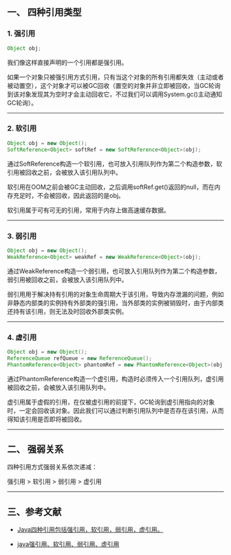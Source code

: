 ## 一、 四种引用类型

### 1. 强引用

```java
Object obj;
```
我们像这样直接声明的一个引用都是强引用。

如果一个对象只被强引用方式引用，只有当这个对象的所有引用都失效（主动或者被动置空），这个对象才可以被GC回收（置空的对象并非立即被回收，当GC轮询到该对象发现其为空时才会主动回收它，不过我们可以调用System.gc()主动通知GC轮询）。

---
### 2. 软引用

```java
Object obj = new Object();
SoftReference<Object> softRef = new SoftReference<Object>(obj);
```
通过SoftReference构造一个软引用，也可放入引用队列作为第二个构造参数，软引用被回收之前，会被放入该引用队列中。

软引用在OOM之前会被GC主动回收，之后调用softRef.get()返回的null，而在内存充足时，不会被回收，因此返回的是obj。

软引用属于可有可无的引用，常用于内存上做高速缓存数据。

---
### 3. 弱引用

```java
Object obj = new Object();
WeakReference<Object> weakRef = new WeakReference<Object>(obj);
```
通过WeakReference构造一个弱引用，也可放入引用队列作为第二个构造参数，弱引用被回收之前，会被放入该引用队列中。

弱引用用于解决持有引用的对象生命周期大于该引用，导致内存泄漏的问题，例如非静态内部类的实例持有外部类的强引用，当外部类的实例被销毁时，由于内部类还持有该引用，则无法及时回收外部类实例。

---
### 4. 虚引用

```java
Object obj = new Object();
ReferenceQueue refQueue = new ReferenceQueue();
PhantomReference<Object> phantomRef = new PhantomReference<Object>(obj, refQueue);
```
通过PhantomReference构造一个虚引用，构造时必须传入一个引用队列，虚引用被回收之前，会被放入该引用队列中。

虚引用属于虚假的引用，在仅被虚引用的前提下，GC轮询到虚引用指向的对象时，一定会回收该对象。因此我们可以通过判断引用队列中是否存在该引用，从而得知该引用是否即将被回收。

---
## 二、 强弱关系

四种引用方式强弱关系依次递减：

强引用 > 软引用 > 弱引用 > 虚引用

---
## 三、参考文献

- [Java四种引用包括强引用，软引用，弱引用，虚引用。](https://www.cnblogs.com/yw-ah/p/5830458.html)

- [java强引用、软引用、弱引用、虚引用](https://www.cnblogs.com/javaee6/p/4763190.html)